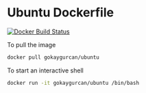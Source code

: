 # Ubuntu Dockerfile

[![Docker Build Status](https://img.shields.io/docker/build/gokaygurcan/ubuntu.svg?style=for-the-badge&logo=docker&colorA=22b8eb)](https://hub.docker.com/r/gokaygurcan/ubuntu/)

To pull the image

```bash
docker pull gokaygurcan/ubuntu
```

To start an interactive shell

```bash
docker run -it gokaygurcan/ubuntu /bin/bash
```
